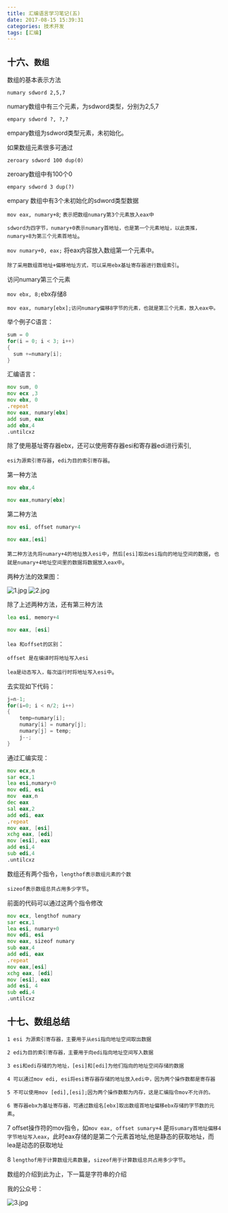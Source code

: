 ```yaml
---
title: 汇编语言学习笔记(五)
date: 2017-08-15 15:39:31
categories: 技术开发
tags: [汇编]
---
```

## 十六、`数组`

数组的基本表示方法

`numary sdword 2,5,7`

numary数组中有三个元素，为sdword类型，分别为2,5,7

`empary sdword ?, ?,?`

empary数组为sdword类型元素，未初始化。

如果数组元素很多可通过

`zeroary sdword 100 dup(0)`

zeroary数组中有100个0

`empary sdword 3 dup(?)`

empary 数组中有3个未初始化的sdword类型数据

`mov eax, numary+8`; `表示把数组numary第3个元素放入eax中`

`sdword为四字节，numary+0表示numary首地址，也是第一个元素地址，以此类推，numary+8为第三个元素首地址`。

`mov numary+0, eax;` 将eax内容放入数组第一个元素中。

`除了采用数组首地址+偏移地址方式，可以采用ebx基址寄存器进行数组索引`。

访问numary第三个元素

`mov ebx, 8;`ebx存储8

`mov eax, numary[ebx];访问numary偏移8字节的元素，也就是第三个元素，放入eax中。`
<!--more-->

举个例子C语言：
``` cpp
sum = 0
for(i = 0; i < 3; i++)
{
  sum +=numary[i];
}
```
汇编语言：

``` asm
mov sum, 0
mov ecx ,3
mov ebx, 0
.repeat
mov eax, numary[ebx]
add sum, eax
add ebx,4
.untilcxz
```
除了使用基址寄存器ebx，还可以使用寄存器esi和寄存器edi进行索引,

`esi为源索引寄存器`，`edi为目的索引寄存器`。

第一种方法
``` asm
mov ebx,4

mov eax,numary[ebx]
```

第二种方法
``` asm
mov esi, offset numary+4

mov eax,[esi]
```


`第二种方法先将numary+4的地址放入esi中`，`然后[esi]取出esi指向的地址空间的数据`，`也就是numary+4地址空间里的数据将数据放入eax中`。

两种方法的效果图：

![1.jpg](1.jpg)
![2.jpg](2.jpg)

除了上述两种方法，还有第三种方法
``` asm
lea esi, memory+4

mov eax, [esi]
```

`lea 和offset的区别`：

`offset 是在编译时将地址写入esi`

`lea是动态写入，每次运行时将地址写入esi中`。

去实现如下代码：

``` cpp
j=n-1;
for(i=0; i < n/2; i++)
{
    temp=numary[i];
    numary[i] = numary[j];
    numary[j] = temp;
    j--;
}
```

通过汇编实现：

``` asm
mov ecx,n
sar ecx,1
lea esi,numary+0
mov edi, esi
mov  eax,n
dec eax
sal eax,2
add edi, eax
.repeat
mov eax, [esi]
xchg eax, [edi]
mov [esi], eax
add esi,4
sub edi,4
.untilcxz
```
数组还有两个指令，`lengthof表示数组元素的个数`

`sizeof表示数组总共占用多少字节`。

前面的代码可以通过这两个指令修改

``` asm
mov ecx, lengthof numary
sar ecx,1
lea esi, numary+0
mov edi, esi
mov eax, sizeof numary
sub eax,4
add edi, eax
.repeat
mov eax,[esi]
xchg eax, [edi]
mov [esi], eax
add esi, 4
sub edi,4
.untilcxz
```

## 十七、数组总结

`1 esi 为源索引寄存器，主要用于从esi指向地址空间取出数据`

`2 edi为目的索引寄存器，主要用于向edi指向地址空间写入数据`

`3 esi和edi存储的为地址，[esi]和[edi]为他们指向的地址空间存储的数据`

`4 可以通过mov edi, esi将esi寄存器存储的地址放入edi中，因为两个操作数都是寄存器`

`5 不可以使用mov [edi],[esi];因为两个操作数都为内存，这是汇编指令mov不允许的。`

`6 寄存器ebx为基址寄存器，可通过数组名[ebx]取出数组首地址偏移ebx存储的字节数的元素`。

7 offset操作符的mov指令，如`mov eax, offset sumary+4`
是`将sumary首地址偏移4字节地址写入eax`，此时eax存储的是第二个元素首地址,他是静态的获取地址，而lea是动态的获取地址

8 `lengthof用于计算数组元素数量`，`sizeof用于计算数组总共占用多少字节`。

 

数组的介绍到此为止，下一篇是字符串的介绍

我的公众号：

![3.jpg](3.jpg)

 